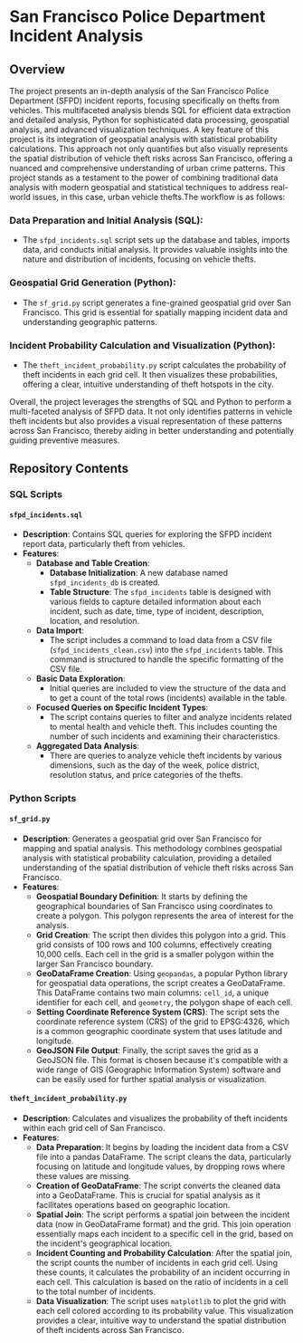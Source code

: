 # San Francisco Police Department Incident Analysis

## Overview

The project presents an in-depth analysis of the San Francisco Police Department (SFPD) incident reports, focusing specifically on thefts from vehicles. This multifaceted analysis blends SQL for efficient data extraction and detailed analysis, Python for sophisticated data processing, geospatial analysis, and advanced visualization techniques. A key feature of this project is its integration of geospatial analysis with statistical probability calculations. This approach not only quantifies but also visually represents the spatial distribution of vehicle theft risks across San Francisco, offering a nuanced and comprehensive understanding of urban crime patterns. This project stands as a testament to the power of combining traditional data analysis with modern geospatial and statistical techniques to address real-world issues, in this case, urban vehicle thefts.The workflow is as follows:

### Data Preparation and Initial Analysis (SQL):

- The `sfpd_incidents.sql` script sets up the database and tables, imports data, and conducts initial analysis. It provides valuable insights into the nature and distribution of incidents, focusing on vehicle thefts.

### Geospatial Grid Generation (Python):

- The `sf_grid.py` script generates a fine-grained geospatial grid over San Francisco. This grid is essential for spatially mapping incident data and understanding geographic patterns. 

### Incident Probability Calculation and Visualization (Python):

- The `theft_incident_probability.py` script calculates the probability of theft incidents in each grid cell. It then visualizes these probabilities, offering a clear, intuitive understanding of theft hotspots in the city.

Overall, the project leverages the strengths of SQL and Python to perform a multi-faceted analysis of SFPD data. It not only identifies patterns in vehicle theft incidents but also provides a visual representation of these patterns across San Francisco, thereby aiding in better understanding and potentially guiding preventive measures.

## Repository Contents

### SQL Scripts

#### `sfpd_incidents.sql`

- **Description**: Contains SQL queries for exploring the SFPD incident report data, particularly theft from vehicles.
- **Features**:
  - **Database and Table Creation**:
    - **Database Initialization**: A new database named `sfpd_incidents_db` is created.
    - **Table Structure**: The `sfpd_incidents` table is designed with various fields to capture detailed information about each incident, such as date, time, type of incident, description, location, and resolution.
  - **Data Import**:
    - The script includes a command to load data from a CSV file (`sfpd_incidents_clean.csv`) into the `sfpd_incidents` table. This command is structured to handle the specific formatting of the CSV file.
  - **Basic Data Exploration**:
    - Initial queries are included to view the structure of the data and to get a count of the total rows (incidents) available in the table.
  - **Focused Queries on Specific Incident Types**:
    - The script contains queries to filter and analyze incidents related to mental health and vehicle theft. This includes counting the number of such incidents and examining their characteristics.
  - **Aggregated Data Analysis**:
    - There are queries to analyze vehicle theft incidents by various dimensions, such as the day of the week, police district, resolution status, and price categories of the thefts.

### Python Scripts

#### `sf_grid.py`

- **Description**: Generates a geospatial grid over San Francisco for mapping and spatial analysis. This methodology combines geospatial analysis with statistical probability calculation, providing a detailed understanding of the spatial distribution of vehicle theft risks across San Francisco.
- **Features**:
  - **Geospatial Boundary Definition**: It starts by defining the geographical boundaries of San Francisco using coordinates to create a polygon. This polygon represents the area of interest for the analysis.
  - **Grid Creation**: The script then divides this polygon into a grid. This grid consists of 100 rows and 100 columns, effectively creating 10,000 cells. Each cell in the grid is a smaller polygon within the larger San Francisco boundary.
  - **GeoDataFrame Creation**: Using `geopandas`, a popular Python library for geospatial data operations, the script creates a GeoDataFrame. This DataFrame contains two main columns: `cell_id`, a unique identifier for each cell, and `geometry`, the polygon shape of each cell.
  - **Setting Coordinate Reference System (CRS)**: The script sets the coordinate reference system (CRS) of the grid to EPSG:4326, which is a common geographic coordinate system that uses latitude and longitude.
  - **GeoJSON File Output**: Finally, the script saves the grid as a GeoJSON file. This format is chosen because it's compatible with a wide range of GIS (Geographic Information System) software and can be easily used for further spatial analysis or visualization.

#### `theft_incident_probability.py`

- **Description**: Calculates and visualizes the probability of theft incidents within each grid cell of San Francisco.
- **Features**:
  - **Data Preparation**: It begins by loading the incident data from a CSV file into a pandas DataFrame. The script cleans the data, particularly focusing on latitude and longitude values, by dropping rows where these values are missing.
  - **Creation of GeoDataFrame**: The script converts the cleaned data into a GeoDataFrame. This is crucial for spatial analysis as it facilitates operations based on geographic location.
  - **Spatial Join**: The script performs a spatial join between the incident data (now in GeoDataFrame format) and the grid. This join operation essentially maps each incident to a specific cell in the grid, based on the incident's geographical location.
  - **Incident Counting and Probability Calculation**: After the spatial join, the script counts the number of incidents in each grid cell. Using these counts, it calculates the probability of an incident occurring in each cell. This calculation is based on the ratio of incidents in a cell to the total number of incidents.
  - **Data Visualization**: The script uses `matplotlib` to plot the grid with each cell colored according to its probability value. This visualization provides a clear, intuitive way to understand the spatial distribution of theft incidents across San Francisco.
  